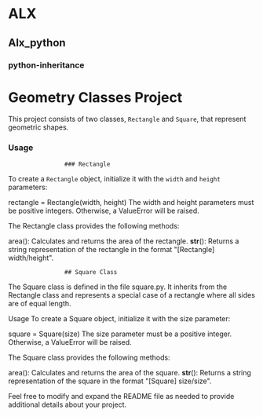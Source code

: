 # ALX

## Alx_python

### python-inheritance 

# Geometry Classes Project

This project consists of two classes, `Rectangle` and `Square`, that represent geometric shapes.

### Usage

                    ### Rectangle 
To create a `Rectangle` object, initialize it with the `width` and `height` parameters:

rectangle = Rectangle(width, height)
The width and height parameters must be positive integers. Otherwise, a ValueError will be raised.

The Rectangle class provides the following methods:

area(): Calculates and returns the area of the rectangle.
__str__(): Returns a string representation of the rectangle in the format "[Rectangle] width/height".

                    ## Square Class
The Square class is defined in the file square.py. It inherits from the Rectangle class and represents a special case of a rectangle where all sides are of equal length.

Usage
To create a Square object, initialize it with the size parameter:

square = Square(size)
The size parameter must be a positive integer. Otherwise, a ValueError will be raised.

The Square class provides the following methods:

area(): Calculates and returns the area of the square.
__str__(): Returns a string representation of the square in the format "[Square] size/size".






Feel free to modify and expand the README file as needed to provide additional details about your project.